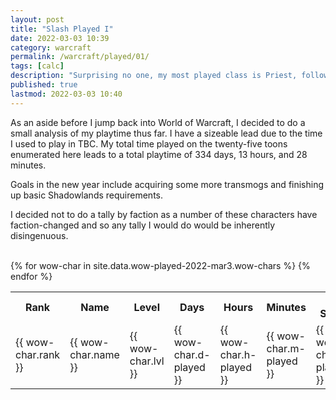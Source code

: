 ```yaml
---
layout: post
title: "Slash Played I"
date: 2022-03-03 10:39
category: warcraft
permalink: /warcraft/played/01/
tags: [calc]
description: "Surprising no one, my most played class is Priest, followed by Warrior"
published: true
lastmod: 2022-03-03 10:40
---
```


As an aside before I jump back into World of Warcraft, I decided to do a small analysis of my playtime thus far. I have a sizeable lead due to the time I used to play in TBC. My total time played on the twenty-five toons enumerated here leads to a total playtime of 334 days, 13 hours, and 28 minutes. 

Goals in the new year include acquiring some more transmogs and finishing up basic Shadowlands requirements. 

I decided not to do a tally by faction as a number of these characters have faction-changed and so any tally I would do would be inherently disingenuous.

<br>

<table id="wow_table_played_01">
	<tr>
		<th>Rank</th>
		<th>Name</th>
		<th>Level</th>
		<th>Days</th>
		<th>Hours</th>
		<th>Minutes</th>
		<th>Pct Share</th>
	</tr>
	{% for wow-char in site.data.wow-played-2022-mar3.wow-chars %}
	<tr>
		<td>
			{{ wow-char.rank }}
		</td>
		<td class="wowchar_name">
			{{ wow-char.name }}
		</td>
		<td>
			{{ wow-char.lvl }}
		</td>
		<td>
			{{ wow-char.d-played }}
		</td>
		<td>
			{{ wow-char.h-played }}
		</td>
		<td>
			{{ wow-char.m-played }}
		</td>
		<td>
			{{ wow-char.p-played }}
		</td>
	</tr>
	{% endfor %}
</table>
